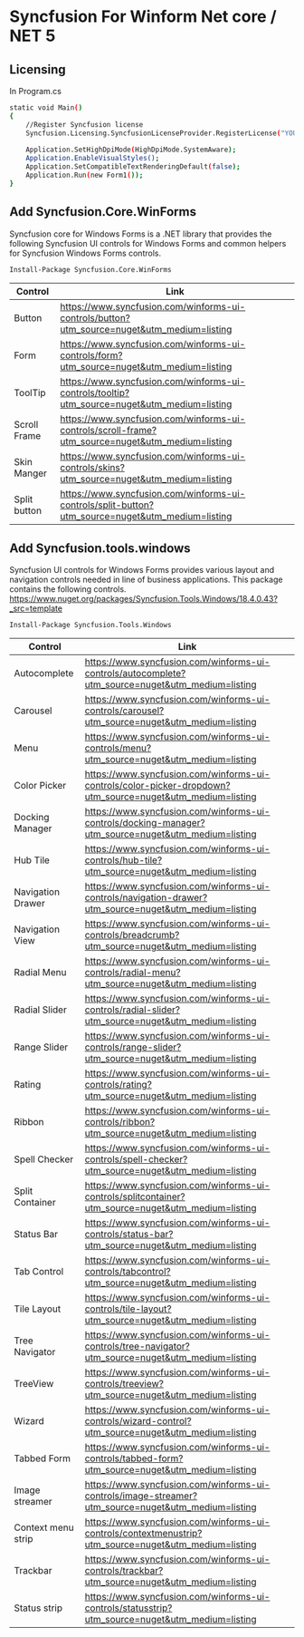 ﻿# Syncfusion For Winform Net core / NET 5


## Licensing
In Program.cs 

```bash
static void Main()
{
	//Register Syncfusion license
	Syncfusion.Licensing.SyncfusionLicenseProvider.RegisterLicense("YOUR LICENSE KEY");
	
    Application.SetHighDpiMode(HighDpiMode.SystemAware);
    Application.EnableVisualStyles();
    Application.SetCompatibleTextRenderingDefault(false);
    Application.Run(new Form1());
}
```

## Add Syncfusion.Core.WinForms
Syncfusion core for Windows Forms is a .NET library that provides the following Syncfusion UI controls for Windows Forms and common helpers for Syncfusion Windows Forms controls.

```
Install-Package Syncfusion.Core.WinForms
```

Control  | Link
------------- | -------------
Button  | https://www.syncfusion.com/winforms-ui-controls/button?utm_source=nuget&utm_medium=listing
Form  | https://www.syncfusion.com/winforms-ui-controls/form?utm_source=nuget&utm_medium=listing
ToolTip | https://www.syncfusion.com/winforms-ui-controls/tooltip?utm_source=nuget&utm_medium=listing
Scroll Frame | https://www.syncfusion.com/winforms-ui-controls/scroll-frame?utm_source=nuget&utm_medium=listing
Skin Manger | https://www.syncfusion.com/winforms-ui-controls/skins?utm_source=nuget&utm_medium=listing
Split button | https://www.syncfusion.com/winforms-ui-controls/split-button?utm_source=nuget&utm_medium=listing


## Add Syncfusion.tools.windows
Syncfusion UI controls for Windows Forms provides various layout and navigation controls needed in line of business applications. This package contains the following controls.
https://www.nuget.org/packages/Syncfusion.Tools.Windows/18.4.0.43?_src=template

```
Install-Package Syncfusion.Tools.Windows
```

Control  | Link
------------- | -------------
Autocomplete | https://www.syncfusion.com/winforms-ui-controls/autocomplete?utm_source=nuget&utm_medium=listing
Carousel | https://www.syncfusion.com/winforms-ui-controls/carousel?utm_source=nuget&utm_medium=listing
Menu | https://www.syncfusion.com/winforms-ui-controls/menu?utm_source=nuget&utm_medium=listing
Color Picker | https://www.syncfusion.com/winforms-ui-controls/color-picker-dropdown?utm_source=nuget&utm_medium=listing
Docking Manager | https://www.syncfusion.com/winforms-ui-controls/docking-manager?utm_source=nuget&utm_medium=listing
Hub Tile | https://www.syncfusion.com/winforms-ui-controls/hub-tile?utm_source=nuget&utm_medium=listing
Navigation Drawer | https://www.syncfusion.com/winforms-ui-controls/navigation-drawer?utm_source=nuget&utm_medium=listing
Navigation View | https://www.syncfusion.com/winforms-ui-controls/breadcrumb?utm_source=nuget&utm_medium=listing
Radial Menu | https://www.syncfusion.com/winforms-ui-controls/radial-menu?utm_source=nuget&utm_medium=listing
Radial Slider | https://www.syncfusion.com/winforms-ui-controls/radial-slider?utm_source=nuget&utm_medium=listing
Range Slider | https://www.syncfusion.com/winforms-ui-controls/range-slider?utm_source=nuget&utm_medium=listing
Rating | https://www.syncfusion.com/winforms-ui-controls/rating?utm_source=nuget&utm_medium=listing
Ribbon | https://www.syncfusion.com/winforms-ui-controls/ribbon?utm_source=nuget&utm_medium=listing
Spell Checker | https://www.syncfusion.com/winforms-ui-controls/spell-checker?utm_source=nuget&utm_medium=listing
Split Container | https://www.syncfusion.com/winforms-ui-controls/splitcontainer?utm_source=nuget&utm_medium=listing
Status Bar | https://www.syncfusion.com/winforms-ui-controls/status-bar?utm_source=nuget&utm_medium=listing
Tab Control | https://www.syncfusion.com/winforms-ui-controls/tabcontrol?utm_source=nuget&utm_medium=listing
Tile Layout | https://www.syncfusion.com/winforms-ui-controls/tile-layout?utm_source=nuget&utm_medium=listing
Tree Navigator | https://www.syncfusion.com/winforms-ui-controls/tree-navigator?utm_source=nuget&utm_medium=listing
TreeView | https://www.syncfusion.com/winforms-ui-controls/treeview?utm_source=nuget&utm_medium=listing
Wizard | https://www.syncfusion.com/winforms-ui-controls/wizard-control?utm_source=nuget&utm_medium=listing
Tabbed Form | https://www.syncfusion.com/winforms-ui-controls/tabbed-form?utm_source=nuget&utm_medium=listing
Image streamer | https://www.syncfusion.com/winforms-ui-controls/image-streamer?utm_source=nuget&utm_medium=listing
Context menu strip | https://www.syncfusion.com/winforms-ui-controls/contextmenustrip?utm_source=nuget&utm_medium=listing
Trackbar | https://www.syncfusion.com/winforms-ui-controls/trackbar?utm_source=nuget&utm_medium=listing
Status strip | https://www.syncfusion.com/winforms-ui-controls/statusstrip?utm_source=nuget&utm_medium=listing
